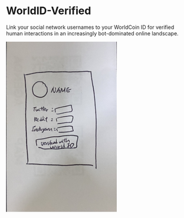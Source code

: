 # WorldID-Verified
Link your social network usernames to your WorldCoin ID for verified human interactions in an increasingly bot-dominated online landscape.


<img src="./sketch.jpg" width=300/>



